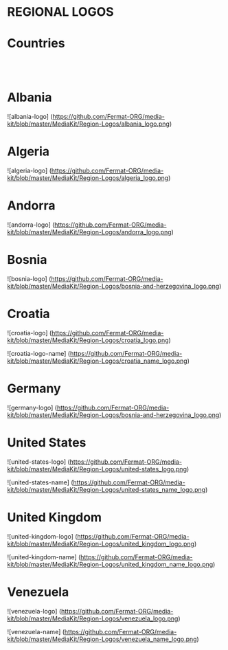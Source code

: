 # REGIONAL LOGOS

# Countries
<br><br>

# Albania

![albania-logo] (https://github.com/Fermat-ORG/media-kit/blob/master/MediaKit/Region-Logos/albania_logo.png)


# Algeria

![algeria-logo] (https://github.com/Fermat-ORG/media-kit/blob/master/MediaKit/Region-Logos/algeria_logo.png)


# Andorra

![andorra-logo] (https://github.com/Fermat-ORG/media-kit/blob/master/MediaKit/Region-Logos/andorra_logo.png)

# Bosnia

![bosnia-logo] (https://github.com/Fermat-ORG/media-kit/blob/master/MediaKit/Region-Logos/bosnia-and-herzegovina_logo.png)

# Croatia

![croatia-logo] (https://github.com/Fermat-ORG/media-kit/blob/master/MediaKit/Region-Logos/croatia_logo.png)

![croatia-logo-name] (https://github.com/Fermat-ORG/media-kit/blob/master/MediaKit/Region-Logos/croatia_name_logo.png)

# Germany

![germany-logo] (https://github.com/Fermat-ORG/media-kit/blob/master/MediaKit/Region-Logos/bosnia-and-herzegovina_logo.png)

# United States

![united-states-logo] (https://github.com/Fermat-ORG/media-kit/blob/master/MediaKit/Region-Logos/united-states_logo.png)

![united-states-name] (https://github.com/Fermat-ORG/media-kit/blob/master/MediaKit/Region-Logos/united-states_name_logo.png)

# United Kingdom

![united-kingdom-logo] (https://github.com/Fermat-ORG/media-kit/blob/master/MediaKit/Region-Logos/united_kingdom_logo.png)

![united-kingdom-name] (https://github.com/Fermat-ORG/media-kit/blob/master/MediaKit/Region-Logos/united_kingdom_name_logo.png)

# Venezuela

![venezuela-logo] (https://github.com/Fermat-ORG/media-kit/blob/master/MediaKit/Region-Logos/venezuela_logo.png)

![venezuela-name] (https://github.com/Fermat-ORG/media-kit/blob/master/MediaKit/Region-Logos/venezuela_name_logo.png)









